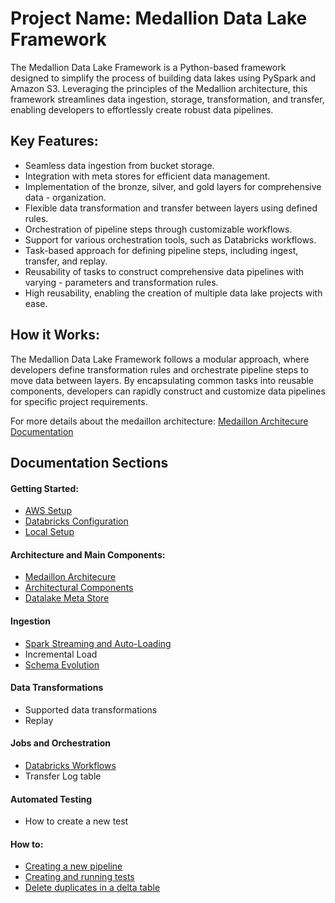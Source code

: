 # Project Name: Medallion Data Lake Framework

The Medallion Data Lake Framework is a Python-based framework designed to simplify the process of building data lakes using PySpark and Amazon S3. Leveraging the principles of the Medallion architecture, this framework streamlines data ingestion, storage, transformation, and transfer, enabling developers to effortlessly create robust data pipelines.

## Key Features:
- Seamless data ingestion from bucket storage.
- Integration with meta stores for efficient data management.
- Implementation of the bronze, silver, and gold layers for comprehensive data - organization.
- Flexible data transformation and transfer between layers using defined rules.
- Orchestration of pipeline steps through customizable workflows.
- Support for various orchestration tools, such as Databricks workflows.
- Task-based approach for defining pipeline steps, including ingest, transfer, and replay.
- Reusability of tasks to construct comprehensive data pipelines with varying - parameters and transformation rules.
- High reusability, enabling the creation of multiple data lake projects with ease.

## How it Works:
The Medallion Data Lake Framework follows a modular approach, where developers define transformation rules and orchestrate pipeline steps to move data between layers. By encapsulating common tasks into reusable components, developers can rapidly construct and customize data pipelines for specific project requirements.

For more details about the medaillon architecture: [Medaillon Architecure Documentation](doc/sections/medaillon_architecture/main.md)

## Documentation Sections

#### Getting Started:
- [AWS Setup](doc/sections/aws_setup/main.md)
- [Databricks Configuration](doc/sections/databricks_configuration/main.md)
- [Local Setup](doc/sections/local_setup/main.md)

#### Architecture and Main Components:
- [Medaillon Architecure](doc/sections/medaillon_architecture/main.md)
- [Architectural Components](doc/sections/main_components/main.md)
- [Datalake Meta Store](doc/sections/databricks_metastore/main.md)

#### Ingestion
- [Spark Streaming and Auto-Loading](doc/sections/databricks_autoloader/main.md)
- Incremental Load
- [Schema Evolution](doc/sections/schema_evolution/main.md)

#### Data Transformations
- Supported data transformations
- Replay

#### Jobs and Orchestration
- [Databricks Workflows](doc/sections/databricks_workflows/main.md)
- Transfer Log table

#### Automated Testing
- How to create a new test

#### How to:
- [Creating a new pipeline](doc/sections/creating_pipelines/main.md)
- [Creating and running tests](doc/sections/automated_testing/main.md)
- [Delete duplicates in a delta table](doc/sections/debug_remove_dupes.md/main.md)
